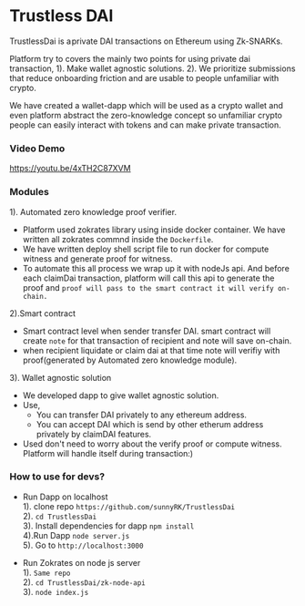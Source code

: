 # Trustless DAI

TrustlessDai is a private DAI transactions on Ethereum using Zk-SNARKs.

Platform try to covers the mainly two points for using private dai transaction,
1). Make wallet agnostic solutions.
2). We prioritize submissions that reduce onboarding friction and are usable to people unfamiliar with crypto.

We have created a wallet-dapp which will be used as a crypto wallet and even platform abstract the zero-knowledge concept so unfamiliar crypto people can easily interact with tokens and can make private transaction.

### Video Demo

https://youtu.be/4xTH2C87XVM

### Modules

1). Automated zero knowledge proof verifier.
- Platform used zokrates library using inside docker container. We have written all zokrates commnd inside the `Dockerfile`.  
- We have written deploy shell script file to run docker for compute witness and generate proof for witness.  
- To automate this all process we wrap up it with nodeJs api. And before each claimDai transaction, platform will call this api to generate the proof and `proof will pass to the smart contract it will verify on-chain.`

2).Smart contract
- Smart contract level when sender transfer DAI. smart contract will create `note` for that transaction of recipient and note will save on-chain.
- when recipient liquidate or claim dai at that time note will verifiy with proof(generated by Automated zero knowledge module).

3). Wallet agnostic solution
- We developed dapp to give wallet agnostic solution. 
- Use,
    - You can transfer DAI privately to any ethereum address.
    - You can accept DAI which is send by other etherum address privately by claimDAI features.  
- Used don't need to worry about the verify proof or compute witness. Platform will handle itself during transaction:)

### How to use for devs?

- Run Dapp on localhost  
1). clone repo `https://github.com/sunnyRK/TrustlessDai`  
2). `cd TrustlessDai`  
3). Install dependencies for dapp `npm install`   
4).Run Dapp `node server.js`  
5). Go to `http://localhost:3000`    

- Run Zokrates on node js server  
1). `Same repo`  
2). `cd TrustlessDai/zk-node-api`  
3). `node index.js`   






